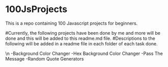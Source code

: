 # 100JsProjects
This is a repo containing 100 Javascript projects for beginners. 

#Currently, the following projects have been done by me and more will be done and this will be added to this readme.md file.
#Descriptions to the following will be added in a readme file in each folder of each task done.

\n
-Background Color Changer
-Hex Background Color Changer
-Pass The Message 
-Random Quote Generators
